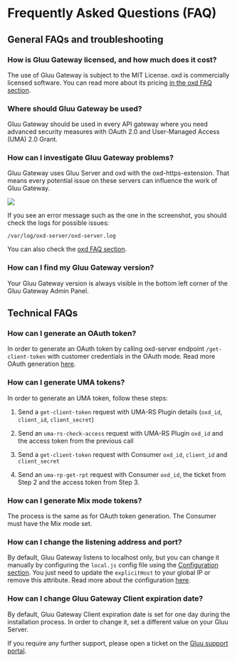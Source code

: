 # Frequently Asked Questions (FAQ)

## General FAQs and troubleshooting

### How is Gluu Gateway licensed, and how much does it cost?
The use of Gluu Gateway is subject to the MIT License. oxd is commercially licensed software. You can read more about its pricing [in the oxd FAQ section](https://gluu.org/docs/oxd/3.1.3/faq/).

### Where should Gluu Gateway be used?
Gluu Gateway should be used in every API gateway where you need advanced security measures with OAuth 2.0 and User-Managed Access (UMA) 2.0 Grant.

### How can I investigate Gluu Gateway problems?
Gluu Gateway uses Gluu Server and oxd with the oxd-https-extension. That means every potential issue on these servers can influence the work of Gluu Gateway.

![](../img/10_oxd_error_faq.png)

If you see an error message such as the one in the screenshot, you should check the logs for possible issues:

`/var/log/oxd-server/oxd-server.log`

You can also check the [oxd FAQ section](https://gluu.org/docs/oxd/3.1.3/faq/).

### How can I find my Gluu Gateway version?
Your Gluu Gateway version is always visible in the bottom left corner of the Gluu Gateway Admin Panel. 

## Technical FAQs

### How can I generate an OAuth token?
In order to generate an OAuth token by calling oxd-server endpoint `/get-client-token` with customer credentials in the OAuth mode. Read more OAuth generation [here](https://gluu.org/docs/oxd/api/#get-client-token).

### How can I generate UMA tokens?
In order to generate an UMA token, follow these steps:

1. Send a `get-client-token` request with UMA-RS Plugin details (`oxd_id`, `client_id`, `client_secret`)

1. Send an `uma-rs-check-access` request with UMA-RS Plugin `oxd_id` and the access token from the previous call

1. Send a `get-client-token` request with Consumer `oxd_id`, `client_id` and `client_secret` 

1. Send an `uma-rp-get-rpt` request with Consumer `oxd_id`, the ticket from Step 2 and the access token from Step 3.

### How can I generate Mix mode tokens?

The process is the same as for OAuth token generation. The Consumer must have the Mix mode set.  

### How can I change the listening address and port?
By default, Gluu Gateway listens to localhost only, but you can change it manually by configuring the `local.js` config file using the [Configuration section](https://gluu.org/docs/gg/3.1.3/configuration/#admin-gui-portal-konga). You just need to update the `explicitHost` to your global IP or remove this attribute. Read more about the configuration [here](https://sailsjs.com/documentation/reference/configuration/sails-config).
 
### How can I change Gluu Gateway Client expiration date?
By default, Gluu Gateway Client expiration date is set for one day during the installation process. In order to change it, set a different value on your Gluu Server.

If you require any further support, please open a ticket on the [Gluu support portal](https://support.gluu.org).
